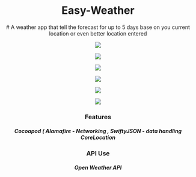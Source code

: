 <h1 align="center"> Easy-Weather</h1>
<p align="center"> # A weather app that tell the forecast for up to 5 days base on you current location or even better location entered </p>
<p align="center"> <img align="center" src="Screen Shot 2018-03-03 at 11.04.19 PM.png"> </p>
<p align="center"> <img align="center" src="Screen Shot 2018-03-03 at 10.41.29 PM.png"> </p>
<p align="center"> <img align="center" src="Screen Shot 2018-03-03 at 10.41.49 PM.png"> </p>
<p align="center"> <img align="center" src="Screen Shot 2018-03-03 at 10.42.23 PM.png"> </p>
<p align="center"> <img align="center" src="Screen Shot 2018-03-03 at 10.42.38 PM.png"> </p>
<p align="center"> <img align="center" src="Screen Shot 2018-03-03 at 10.42.50 PM.png"> </p>











<h3 align="center"> Features </h3>
<h5 align="center"> Cocoapod ( Alamafire - Networking , SwiftyJSON - data handling 
CoreLocation</h5>


<h3 align="center"> API Use </h3>
<h5 align="center"> Open Weather API </h5>


